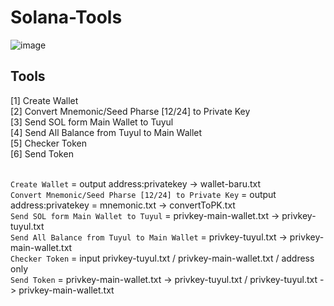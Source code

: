 # Solana-Tools

![image](https://github.com/user-attachments/assets/99b4629d-34a6-4a22-9e45-d6ed99364e07)

## Tools
[1] Create Wallet<br>
[2] Convert Mnemonic/Seed Pharse [12/24] to Private Key<br>
[3] Send SOL form Main Wallet to Tuyul<br>
[4] Send All Balance from Tuyul to Main Wallet<br>
[5] Checker Token<br>
[6] Send Token<br><br>

```Create Wallet``` = output address:privatekey -> wallet-baru.txt<br>
```Convert Mnemonic/Seed Pharse [12/24] to Private Key``` = output address:privatekey = mnemonic.txt -> convertToPK.txt<br>
```Send SOL form Main Wallet to Tuyul``` = privkey-main-wallet.txt -> privkey-tuyul.txt<br>
```Send All Balance from Tuyul to Main Wallet``` = privkey-tuyul.txt -> privkey-main-wallet.txt<br>
```Checker Token``` = input privkey-tuyul.txt / privkey-main-wallet.txt / address only<br>
```Send Token``` = privkey-main-wallet.txt -> privkey-tuyul.txt / privkey-tuyul.txt -> privkey-main-wallet.txt<br>
